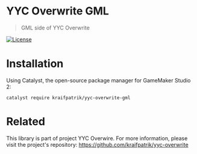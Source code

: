 # YYC Overwrite GML
> GML side of YYC Overwrite

[![License](https://github.com/kraifpatrik/yyc-overwrite-gml)](LICENSE)

# Installation
Using Catalyst, the open-source package manager for GameMaker Studio 2:

```
catalyst require kraifpatrik/yyc-overwrite-gml
```

# Related
This library is part of project YYC Overwire. For more information, please visit the project's repository: https://github.com/kraifpatrik/yyc-overwrite
